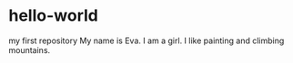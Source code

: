 # hello-world
my first repository
My name is Eva. I am a girl. I like painting and climbing mountains.
